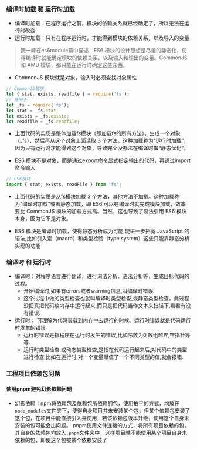 ### 编译时加载 和 运行时加载
- 编译时加载：在程序运行之前，模块的依赖关系就已经确定了，所以无法在运行时改变
- 运行时加载：只有在程序运行时，才能得到模块的依赖关系，以及导入的变量

> 阮一峰在es6module篇中描述：ES6 模块的设计思想是尽量的静态化，使得编译时就能确定模块的依赖关系，以及输入和输出的变量。CommonJS 和 AMD 模块，都只能在运行时确定这些东西。

- CommonJS 模块就是对象，输入时必须查找对象属性
```js
// CommonJS模块
let { stat, exists, readfile } = require('fs');
// 等同于
let _fs = require('fs');
let stat = _fs.stat;
let exists = _fs.exists;
let readfile = _fs.readfile;
```
- 上面代码的实质是整体加载fs模块（即加载fs的所有方法），生成一个对象（_fs），然后再从这个对象上面读取 3 个方法。这种加载称为“运行时加载”，因为只有运行时才能得到这个对象，导致完全没办法在编译时做“静态优化”。

- ES6 模块不是对象，而是通过export命令显式指定输出的代码，再通过import命令输入
```js
// ES6模块
import { stat, exists, readFile } from 'fs';
```
- 上面代码的实质是从fs模块加载 3 个方法，其他方法不加载。这种加载称为“编译时加载”或者静态加载，即 ES6 可以在编译时就完成模块加载，效率要比 CommonJS 模块的加载方式高。当然，这也导致了没法引用 ES6 模块本身，因为它不是对象。

-  ES6 模块是编译时加载，使得静态分析成为可能,能进一步拓宽 JavaScript 的语法,比如引入宏（macro）和类型检验（type system）这些只能靠静态分析实现的功能


### 编译时 和 运行时
- 编译时：对程序语言进行翻译，进行词法分析、语法分析等，生成目标代码的过程。
  - 开始编译时,如果有errors或者warning信息,叫编译时错误.
  - 这个过程中做的类型检查也就叫编译时类型检查,或静态类型检查，此过程没把真把代码放内存中运行起来,而只是把代码当作文本来扫描下,看看有没有错误.
- 运行时： 可理解为代码装载到内存中去运行的时候。运行时错误就是代码运行时发生的错误。
  - 运行时错误是指程序在运行时发生的错误,比如除数为0,数组越界,空指针等等.
  - 运行时类型检查,或动态类型检查,是指在代码运行起来后,对代码中的类型进行检查,比如在运行时,对一个变量赋值了一个不同类型的值,就会报错.

### 工程项目依赖包问题
#### 使用pnpm避免幻影依赖问题
  - 幻影依赖：npm将依赖包及依赖包所依赖的包，使用拍平的方式，均放在`node_modules`文件夹下，使得自身项目并未安装某个包，但某个依赖包安装了这个包，在项目中能直接引入并使用，若该依赖包版本升级，使用这个自身未安装的包可能会出问题。
  pnpm使用文件连接的方式，将所有项目依赖的包，其自身的依赖包均放入`.pnpm`文件夹中，这样项目就不能使用某个项目自身未依赖的包，即使这个包被某个依赖安装了